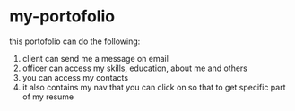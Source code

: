 # my-portofolio

this portofolio can do the following:
1. client can send me a message on email
2. officer can access my skills, education, about me and others
3. you can access my contacts
4. it also contains my nav that you can click on so that to get specific part of my resume
